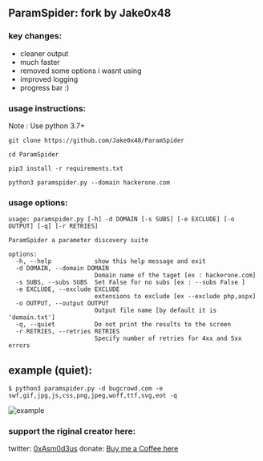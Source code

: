 ## ParamSpider: fork by Jake0x48

### key changes:

 - cleaner output
 - much faster
 - removed some options i wasnt using
 - improved logging
 - progress bar :)

  

### usage instructions:


Note : Use python 3.7+

```
git clone https://github.com/Jake0x48/ParamSpider
```
```
cd ParamSpider
```
```
pip3 install -r requirements.txt
```
```
python3 paramspider.py --domain hackerone.com
```


  

### usage options:

```
usage: paramspider.py [-h] -d DOMAIN [-s SUBS] [-e EXCLUDE] [-o OUTPUT] [-q] [-r RETRIES]

ParamSpider a parameter discovery suite

options:
  -h, --help            show this help message and exit
  -d DOMAIN, --domain DOMAIN
                        Domain name of the taget [ex : hackerone.com]
  -s SUBS, --subs SUBS  Set False for no subs [ex : --subs False ]
  -e EXCLUDE, --exclude EXCLUDE
                        extensions to exclude [ex --exclude php,aspx]
  -o OUTPUT, --output OUTPUT
                        Output file name [by default it is 'domain.txt']
  -q, --quiet           Do not print the results to the screen
  -r RETRIES, --retries RETRIES
                        Specify number of retries for 4xx and 5xx errors
```

## example (quiet):

```
$ python3 paramspider.py -d bugcrowd.com -e swf,gif,jpg,js,css,png,jpeg,woff,ttf,svg,eot -q
```

  ![example](https://user-images.githubusercontent.com/22352400/160432470-99e5eb14-94d5-46fd-a1c4-129a31d0eaa3.PNG) 
  

### support the riginal creator here:

twitter: [0xAsm0d3us](https://twitter.com/0xAsm0d3us)
donate: [Buy me a Coffee here](https://www.buymeacoffee.com/Asm0d3us)
